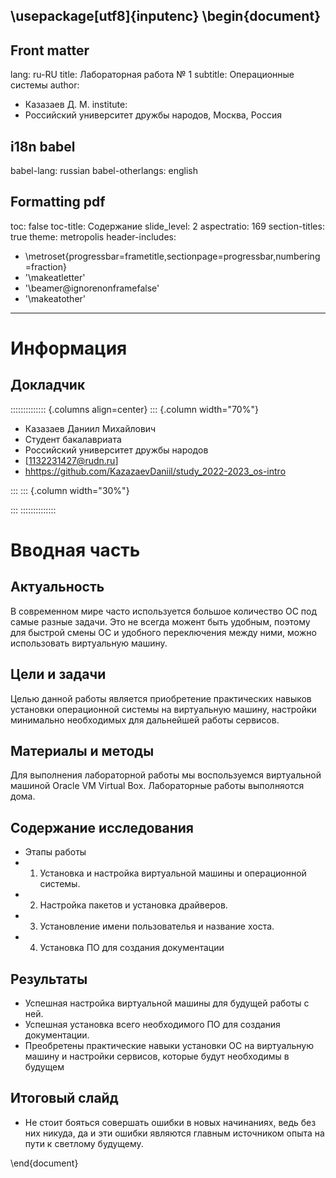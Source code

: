 \usepackage[utf8]{inputenc}
\begin{document}
---
## Front matter
lang: ru-RU
title: Лабораторная работа № 1
subtitle: Операционные системы
author:
  - Казазаев Д. М.
institute:
  - Российский университет дружбы народов, Москва, Россия

## i18n babel
babel-lang: russian
babel-otherlangs: english

## Formatting pdf
toc: false
toc-title: Содержание
slide_level: 2
aspectratio: 169
section-titles: true
theme: metropolis
header-includes:
 - \metroset{progressbar=frametitle,sectionpage=progressbar,numbering=fraction}
 - '\makeatletter'
 - '\beamer@ignorenonframefalse'
 - '\makeatother'
---

# Информация

## Докладчик

:::::::::::::: {.columns align=center}
::: {.column width="70%"}

  * Казазаев Даниил Михайлович
  * Студент бакалавриата
  * Российский университет дружбы народов
  * [1132231427@rudn.ru]
  * <hhttps://github.com/KazazaevDaniil/study_2022-2023_os-intro>

:::
::: {.column width="30%"}



:::
::::::::::::::

# Вводная часть

## Актуальность

В современном мире часто используется большое количество ОС под самые разные задачи. Это не всегда можент быть удобным, поэтому для быстрой смены ОС и удобного переключения между ними, можно использовать виртуальную машину.

## Цели и задачи

Целью данной работы является приобретение практических навыков установки операционной системы на виртуальную машину, настройки минимально необходимых для дальнейшей работы сервисов.

## Материалы и методы

Для выполнения лабораторной работы мы воспользуемся виртуальной машиной Oracle VM Virtual Box.
Лабораторные работы выполняотся дома.


## Содержание исследования

- Этапы работы
 - 1. Установка и настройка виртуальной машины и операционной системы.
 - 2. Настройка пакетов и установка драйверов.
 - 3. Установление имени пользователья и название хоста.
 - 4. Установка ПО для создания документации

## Результаты

- Успешная настройка виртуальной машины для будущей работы с ней.
- Успешная установка всего необходимого ПО для создания документации.
- Преобретены практические навыки установки ОС на виртуальную машину и настройки сервисов, которые будут необходимы в будущем 


## Итоговый слайд

 - Не стоит бояться совершать ошибки в новых начинаниях, ведь без них никуда, да и эти ошибки являются главным источником опыта на пути к светлому будущему.
 
\end{document}

